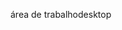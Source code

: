 <span data-ttu-id="b8583-101">área de trabalho</span><span class="sxs-lookup"><span data-stu-id="b8583-101">desktop</span></span>